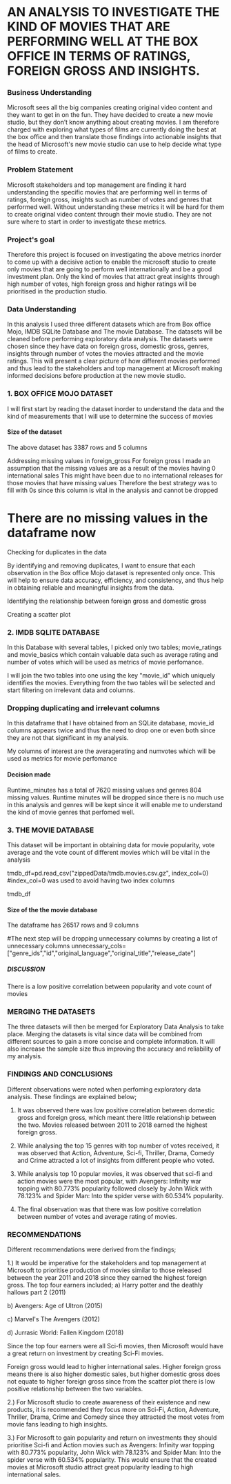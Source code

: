 
# AN ANALYSIS TO INVESTIGATE THE KIND OF MOVIES THAT ARE PERFORMING WELL AT THE BOX OFFICE IN TERMS OF RATINGS, FOREIGN GROSS AND INSIGHTS.

### Business Understanding

Microsoft sees all the big companies creating original video content and they want to get in on the fun. They have decided to create a new movie studio, but they don’t know anything about creating movies. I am therefore charged with exploring what types of films are currently doing the best at the box office and then translate those findings into actionable insights that the head of Microsoft's new movie studio can use to help decide what type of films to create.

### Problem Statement

Microsoft stakeholders and top management are finding it hard understanding the specific movies that are performing well in terms of ratings, foreign gross, insights such as number of votes and genres that performed well. Without understanding these metrics it will be hard for them to create original video content through their movie studio. They are not sure where to start in order to investigate these metrics.

### Project's goal

Therefore this project is focused on investigating the above metrics inorder to come up with a decisive action to enable the microsoft studio to create only movies that are going to perform well internationally and be a good investment plan. Only the kind of movies that attract great insights through high number of votes, high foreign gross and higher ratings will be prioritised in the production studio.


### Data Understanding

In this analysis I used three different datasets which are from Box office Mojo, IMDB SQLite Database and The movie Database.
The datasets will be cleaned before performing exploratory data analysis. The datasets were chosen since they have data on foreign gross, domestic gross, genres, insights through number of votes the movies attracted and the movie ratings.
This will present a clear picture of how different movies performed and thus lead to the stakeholders and top management at Microsoft making informed decisions before production at the new movie studio.

### 1. BOX OFFICE MOJO DATASET
I will first start by reading the dataset inorder to understand the data and the kind of measurements that I will use to determine the success of movies


#### Size of the dataset

The above dataset has 3387 rows and 5 columns


Addressing missing values in foreign_gross
For foreign gross I made an assumption that the missing values are as a result of the movies having 0 international sales
This might have been due to no international releases for those movies that have missing values
Therefore the best strategy was to fill with 0s since this column is vital in the analysis and cannot be dropped


# There are no missing values in the dataframe now

Checking for duplicates in the data

By identifying and removing duplicates, I want to ensure that each observation in the Box office Mojo dataset is represented only once.
This will help to ensure data accuracy, efficiency, and consistency, and thus help in obtaining reliable and meaningful insights from the data.


Identifying the relationship between foreign gross and domestic gross

 Creating a scatter plot

### 2. IMDB SQLITE DATABASE

In this Database with several tables, I picked only two tables; movie_ratings and movie_basics which contain valuable data such as average rating and number of votes which will be used as metrics of movie perfomance.

I will join the two tables into one using the key "movie_id" which uniquely identifies the movies.
Everything from the two tables will be selected and start filtering on irrelevant data and columns.


### Dropping duplicating and irrelevant columns

In this dataframe that I have obtained from an SQLite database, movie_id columns appears twice and thus the need to drop one or even both since they are not that significant in my analysis.

My columns of interest are the averagerating and numvotes which will be used as metrics for movie perfomance


#### Decision made

Runtime_minutes has a total of 7620 missing values and genres 804 missing values. Runtime minutes will be dropped since there is no much use in this analysis and genres will be kept since it will enable me to understand the kind of movie genres that perfomed well.


### 3. THE MOVIE DATABASE

This dataset will be important in obtaining data for movie popularity, vote average and the vote count of different movies which will be vital in the analysis

tmdb_df=pd.read_csv("zippedData/tmdb.movies.csv.gz", index_col=0)
#index_col=0 was used to avoid having two index columns

tmdb_df

#### Size of the the movie database

The dataframe has 26517 rows and 9 columns

#The next step will be dropping unnecessary columns by creating a list of unnecessary columns
unnecessary_cols=["genre_ids","id","original_language","original_title","release_date"]




##### DISCUSSION

There is a low positive correlation between popularity and vote count of movies

### MERGING THE DATASETS

The three datasets will then be merged for Exploratory Data Analysis to take place.
Merging the datasets is vital since data will be combined from different sources to gain a more concise and complete information.
It will also increase the sample size thus improving the accuracy and reliability of my analysis.



### FINDINGS AND CONCLUSIONS

Different observations were noted when perfoming exploratory data analysis. These findings are explained below;

1. It was observed there was low positive correlation between domestic gross and foreign gross, which meant there little relationship between the two. 
Movies released between 2011 to 2018 earned the highest foreign gross. 


2. While analysing the top 15 genres with top number of votes received, it was observed that Action, Adventure, Sci-fi, Thriller, Drama, Comedy and Crime attracted a lot of insights from different people who voted.


3. While analysis top 10 popular movies, it was observed that sci-fi and action movies were the most popular, with Avengers: Infinity war topping with 80.773% popularity followed closely by John Wick with 78.123% and Spider Man: Into the spider verse with 60.534% popularity.


4. The final observation was that there was low positive correlation between number of votes and average rating of movies.

### RECOMMENDATIONS

Different recommendations were derived from the findings;

1.) It would be imperative for the stakeholders and top management at Microsoft to prioritise production of movies similar to those released between the year 2011 and 2018 since they earned the highest foreign gross. The top four earners included;
 a) Harry potter and the deathly hallows part 2 (2011)

 b) Avengers: Age of Ultron (2015)

 c) Marvel's The Avengers (2012)

 d) Jurrasic World: Fallen Kingdom (2018)

Since the top four earners were all Sci-fi movies, then Microsoft would have a great return on investment by creating Sci-Fi movies.

Foreign gross would lead to higher international sales. Higher foreign gross means there is also higher domestic sales, but higher domestic gross does not equate to higher foreign gross since from the scatter plot there is low positive relationship between the two variables.



2.) For Microsoft studio to create awareness of their existence and new products, it is recommended they focus more on Sci-Fi, Action, Adventure, Thriller, Drama, Crime and Comedy since they attracted the most votes from movie fans leading to high insights.



3.) For Microsoft to gain popularity and return on investments they should prioritise Sci-fi and Action movies such as Avengers: Infinity war topping with 80.773% popularity, John Wick with 78.123% and Spider Man: Into the spider verse with 60.534% popularity. 
This would ensure that the created movies at Microsoft studio attract great popularity leading to high international sales.
